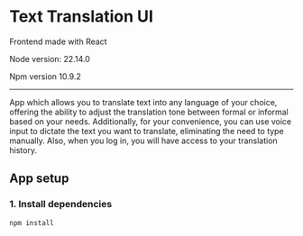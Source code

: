 # Text Translation UI

Frontend made with React

Node version: 22.14.0

Npm version 10.9.2

---

App which allows you to translate text into any language of your choice, offering the ability to adjust the translation tone between formal or informal based on your needs. Additionally, for your convenience, you can use voice input to dictate the text you want to translate, eliminating the need to type manually. Also, when you log in, you will have access to your translation history.

## App setup

### 1. Install dependencies

```sh
npm install
```